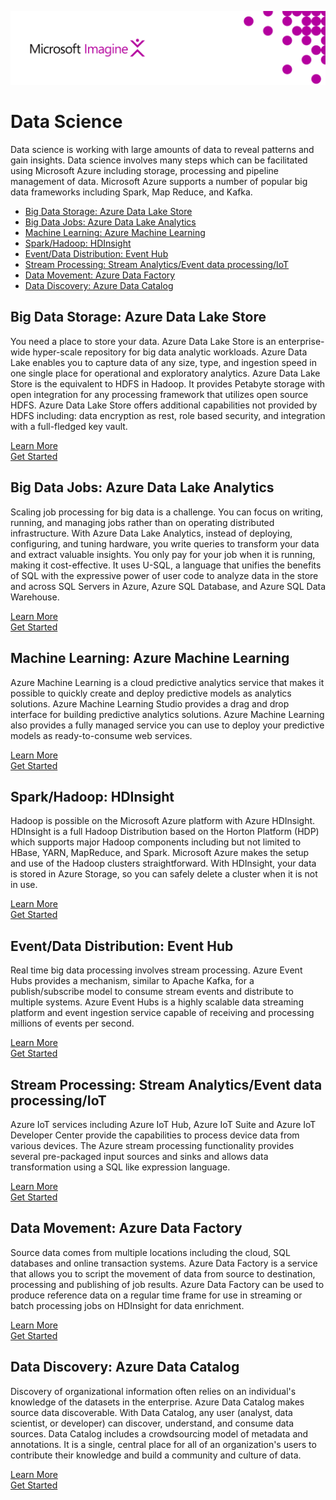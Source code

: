 ![](media/image1.png)
# Data Science

Data science is working with large amounts of data to reveal patterns
and gain insights. Data science involves many steps which can be
facilitated using Microsoft Azure including storage, processing and
pipeline management of data. Microsoft Azure supports a number of
popular big data frameworks including Spark, Map Reduce, and Kafka.

- [Big Data Storage: Azure Data Lake Store](#big-data-storage-azure-data-lake-store)
- [Big Data Jobs: Azure Data Lake Analytics](#big-data-jobs-azure-data-lake-analytics)
- [Machine Learning: Azure Machine Learning](#machine-learning-azure-machine-learning)
- [Spark/Hadoop: HDInsight](#sparkhadoop-hdinsight)
- [Event/Data Distribution: Event Hub](#eventdata-distribution-event-hub)
- [Stream Processing: Stream Analytics/Event data processing/IoT](#stream-processing-stream-analyticsevent-data-processingiot)
- [Data Movement: Azure Data Factory](#data-movement-azure-data-factory)
- [Data Discovery: Azure Data Catalog](#data-discovery-azure-data-catalog)

## Big Data Storage: Azure Data Lake Store

You need a place to store your data. Azure Data Lake Store is an
enterprise-wide hyper-scale repository for big data analytic workloads.
Azure Data Lake enables you to capture data of any size, type, and
ingestion speed in one single place for operational and exploratory
analytics. Azure Data Lake Store is the equivalent to HDFS in Hadoop. It
provides Petabyte storage with open integration for any processing
framework that utilizes open source HDFS. Azure Data Lake Store offers
additional capabilities not provided by HDFS including: data encryption
as rest, role based security, and integration with a full-fledged key
vault.

[Learn More](https://docs.microsoft.com/en-us/azure/data-lake-store/data-lake-store-overview)  
[Get Started](https://docs.microsoft.com/en-us/azure/data-lake-store/data-lake-store-get-started-portal)

## Big Data Jobs: Azure Data Lake Analytics

Scaling job processing for big data is a challenge. You can focus on
writing, running, and managing jobs rather than on operating distributed
infrastructure. With Azure Data Lake Analytics, instead of deploying,
configuring, and tuning hardware, you write queries to transform your
data and extract valuable insights. You only pay for your job when it is
running, making it cost-effective. It uses U-SQL, a language that
unifies the benefits of SQL with the expressive power of user code to
analyze data in the store and across SQL Servers in Azure, Azure SQL
Database, and Azure SQL Data Warehouse.

[Learn More](https://docs.microsoft.com/en-us/azure/data-lake-analytics/data-lake-analytics-overview)  
[Get Started](https://docs.microsoft.com/en-us/azure/data-lake-analytics/data-lake-analytics-get-started-portal)

## Machine Learning: Azure Machine Learning

Azure Machine Learning is a cloud predictive analytics service that
makes it possible to quickly create and deploy predictive models as
analytics solutions. Azure Machine Learning Studio provides a drag and
drop interface for building predictive analytics solutions. Azure
Machine Learning also provides a fully managed service you can use to
deploy your predictive models as ready-to-consume web services.

[Learn More](https://docs.microsoft.com/en-us/azure/machine-learning/machine-learning-what-is-machine-learning)  
[Get Started](https://docs.microsoft.com/en-us/azure/machine-learning/machine-learning-create-experiment)

## Spark/Hadoop: HDInsight

Hadoop is possible on the Microsoft Azure platform with Azure HDInsight.
HDInsight is a full Hadoop Distribution based on the Horton Platform
(HDP) which supports major Hadoop components including but not limited
to HBase, YARN, MapReduce, and Spark. Microsoft Azure makes the setup
and use of the Hadoop clusters straightforward. With HDInsight, your
data is stored in Azure Storage, so you can safely delete a cluster when
it is not in use.

[Learn More](https://docs.microsoft.com/en-us/azure/hdinsight/hdinsight-hadoop-introduction)  
[Get Started](https://docs.microsoft.com/en-us/azure/hdinsight/hdinsight-hadoop-linux-tutorial-get-started)

## Event/Data Distribution: Event Hub

Real time big data processing involves stream processing. Azure Event
Hubs provides a mechanism, similar to Apache Kafka, for a
publish/subscribe model to consume stream events and distribute to
multiple systems. Azure Event Hubs is a highly scalable data streaming
platform and event ingestion service capable of receiving and processing
millions of events per second.

[Learn More](https://docs.microsoft.com/en-us/azure/event-hubs/event-hubs-what-is-event-hubs)  
[Get Started](https://docs.microsoft.com/en-us/azure/event-hubs/event-hubs-create)

## Stream Processing: Stream Analytics/Event data processing/IoT

Azure IoT services including Azure IoT Hub, Azure IoT Suite and Azure
IoT Developer Center provide the capabilities to process device data
from various devices. The Azure stream processing functionality provides
several pre-packaged input sources and sinks and allows data
transformation using a SQL like expression language.

[Learn More](https://docs.microsoft.com/en-us/azure/iot-hub/iot-hub-what-is-azure-iot)  
[Get Started](https://docs.microsoft.com/en-us/azure/iot-hub/iot-hub-get-started)

## Data Movement: Azure Data Factory

Source data comes from multiple locations including the cloud, SQL
databases and online transaction systems. Azure Data Factory is a
service that allows you to script the movement of data from source to
destination, processing and publishing of job results. Azure Data
Factory can be used to produce reference data on a regular time frame
for use in streaming or batch processing jobs on HDInsight for data
enrichment.

[Learn More](https://docs.microsoft.com/en-us/azure/data-factory/data-factory-introduction)  
[Get Started](https://docs.microsoft.com/en-us/azure/data-factory/data-factory-copy-data-from-azure-blob-storage-to-sql-database)

## Data Discovery: Azure Data Catalog

Discovery of organizational information often relies on an individual's
knowledge of the datasets in the enterprise. Azure Data Catalog makes
source data discoverable. With Data Catalog, any user (analyst, data
scientist, or developer) can discover, understand, and consume data
sources. Data Catalog includes a crowdsourcing model of metadata and
annotations. It is a single, central place for all of an organization's
users to contribute their knowledge and build a community and culture of
data.

[Learn More](https://docs.microsoft.com/en-us/azure/data-catalog/data-catalog-what-is-data-catalog)  
[Get Started](https://docs.microsoft.com/en-us/azure/data-catalog/data-catalog-get-started)